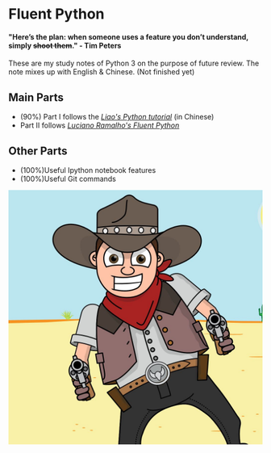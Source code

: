 # Fluent Python

#### "Here’s the plan: when someone uses a feature you don’t understand, simply ~~shoot them~~."           - Tim Peters

These are my study notes of Python 3 on the purpose of future review. The note mixes up with English & Chinese. (Not finished yet)

## Main Parts
- (90%) Part I follows the *[Liao's Python tutorial](https://www.liaoxuefeng.com/wiki/0014316089557264a6b348958f449949df42a6d3a2e542c000)* (in Chinese)
- Part II follows *[Luciano Ramalho's Fluent Python](http://shop.oreilly.com/product/0636920032519.do)*

## Other Parts
- (100%)Useful Ipython notebook features
- (100%)Useful Git commands

![shoot_it](https://github.com/LiXiaoB/fluent_python/blob/master/img/shoot_it.jpeg)
